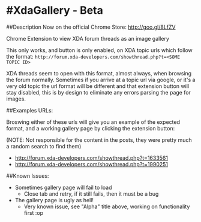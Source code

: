 #XdaGallery - Beta
==========

##Description
Now on the official Chrome Store: http://goo.gl/8LfZV

Chrome Extension to view XDA forum threads as an image gallery

This only works, and button is only enabled, on XDA topic urls which follow the format: `http://forum.xda-developers.com/showthread.php?t=<SOME TOPIC ID>`

XDA threads seem to open with this format, almost always, when browsing the forum normally.  Sometimes if you arrive at a topic url via google, or it's a very old topic the url format will be different and that extension button will stay disabled, this is by design to eliminate any errors parsing the page for images.

##Examples URLs:

Broswing either of these urls will give you an example of the expected format, and a working gallery page by clicking the extension button:

(NOTE: Not responsible for the content in the posts, they were pretty much a random search to find them)

* http://forum.xda-developers.com/showthread.php?t=1633561
* http://forum.xda-developers.com/showthread.php?t=1990251


##Known Issues:

* Sometimes gallery page will fail to load
  * Close tab and retry, if it still fails, then it must be a bug
* The gallery page is ugly as hell!
  * Very known issue, see "Alpha" title above, working on functionality first :op
